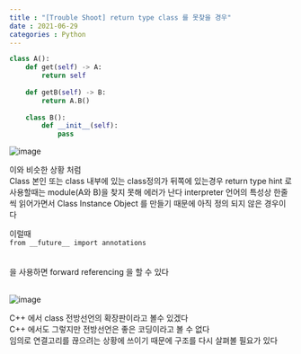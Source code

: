 ```yaml
---
title : "[Trouble Shoot] return type class 를 못찾을 경우"
date : 2021-06-29
categories : Python
---
```


```python
class A():
    def get(self) -> A: 
        return self
        
    def getB(self) -> B:
        return A.B()
        
    class B():
        def __init__(self):
            pass
```  

![image](https://user-images.githubusercontent.com/42766429/123736700-98080800-d8dc-11eb-8d02-1099fd1694e7.png)


이와 비슷한 상황 처럼  
Class 본인 또는 class 내부에 있는 class정의가 뒤쪽에 있는경우 
return type hint 로 사용할때는 module(A와  B)을 찾지 못해 에러가 난다
interpreter 언어의 특성상 한줄씩 읽어가면서 Class Instance Object 를 만들기 때문에 아직 정의 되지 않은 경우이다

이럴때   
`from __future__ import annotations`  
<br/>  
을 사용하면 forward referencing 을 할 수 있다  
<br/>  

![image](https://user-images.githubusercontent.com/42766429/123737336-c20dfa00-d8dd-11eb-837b-62814f0bb618.png)



C++ 에서 class 전방선언의 확장판이라고 볼수 있겠다  
C++ 에서도 그렇지만 전방선언은 좋은 코딩이라고 볼 수 없다  
임의로 연결고리를 끊으려는 상황에 쓰이기 때문에 구조를 다시 살펴볼 필요가 있다  
